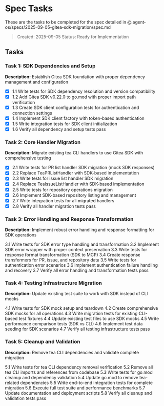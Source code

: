 # Spec Tasks

These are the tasks to be completed for the spec detailed in @.agent-os/specs/2025-09-05-gitea-sdk-migration/spec.md

> Created: 2025-09-05
> Status: Ready for Implementation

## Tasks

### Task 1: SDK Dependencies and Setup
**Description:** Establish Gitea SDK foundation with proper dependency management and configuration

- [x] 1.1 Write tests for SDK dependency resolution and version compatibility
- [x] 1.2 Add Gitea SDK v0.22.0 to go.mod with proper import path verification
- [x] 1.3 Create SDK client configuration tests for authentication and connection settings
- [x] 1.4 Implement SDK client factory with token-based authentication
- [x] 1.5 Write integration tests for SDK client initialization
- [x] 1.6 Verify all dependency and setup tests pass

### Task 2: Core Handler Migration
**Description:** Migrate existing tea CLI handlers to use Gitea SDK with comprehensive testing

- [x] 2.1 Write tests for PR list handler SDK migration (mock SDK responses)
- [x] 2.2 Replace TeaPRListHandler with SDK-based implementation
- [x] 2.3 Write tests for issue list handler SDK migration
- [x] 2.4 Replace TeaIssueListHandler with SDK-based implementation
- [x] 2.5 Write tests for repository operations migration
- [x] 2.6 Implement SDK-based repository listing and management
- [x] 2.7 Write integration tests for all migrated handlers
- [x] 2.8 Verify all handler migration tests pass

### Task 3: Error Handling and Response Transformation
**Description:** Implement robust error handling and response formatting for SDK operations

3.1 Write tests for SDK error type handling and transformation
3.2 Implement SDK error wrapper with proper context preservation
3.3 Write tests for response format transformation (SDK to MCP)
3.4 Create response transformers for PR, issue, and repository data
3.5 Write tests for authentication error scenarios
3.6 Implement authentication failure handling and recovery
3.7 Verify all error handling and transformation tests pass

### Task 4: Testing Infrastructure Migration
**Description:** Update existing test suite to work with SDK instead of CLI mocks

4.1 Write tests for SDK mock setup and teardown
4.2 Create comprehensive SDK mocks for all operations
4.3 Write migration tests for existing CLI-based test fixtures
4.4 Update existing test files to use SDK mocks
4.5 Write performance comparison tests (SDK vs CLI)
4.6 Implement test data seeding for SDK scenarios
4.7 Verify all testing infrastructure tests pass

### Task 5: Cleanup and Validation
**Description:** Remove tea CLI dependencies and validate complete migration

5.1 Write tests for tea CLI dependency removal verification
5.2 Remove all tea CLI imports and references from codebase
5.3 Write tests for go.mod cleanup and dependency validation
5.4 Update go.mod to remove tea-related dependencies
5.5 Write end-to-end integration tests for complete migration
5.6 Execute full test suite and performance benchmarks
5.7 Update documentation and deployment scripts
5.8 Verify all cleanup and validation tests pass